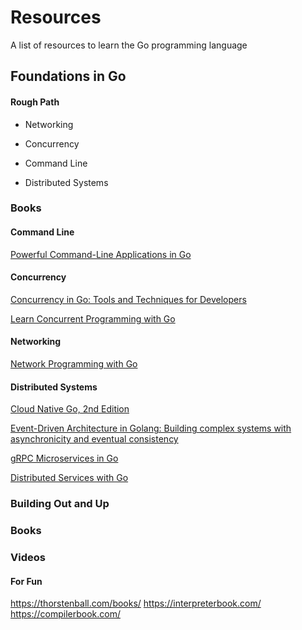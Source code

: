 # Resources
A list of resources to learn the Go programming language


## Foundations in Go
#### Rough Path

- Networking 

- Concurrency

- Command Line

- Distributed Systems

### Books

#### Command Line
[Powerful Command-Line Applications in Go](https://learning.oreilly.com/library/view/powerful-command-line-applications/9781680509311/)

#### Concurrency
[Concurrency in Go: Tools and Techniques for Developers](https://learning.oreilly.com/library/view/concurrency-in-go/9781491941294/)

[Learn Concurrent Programming with Go](https://learning.oreilly.com/library/view/learn-concurrent-programming/9781633438385/)

#### Networking

[Network Programming with Go](https://learning.oreilly.com/library/view/network-programming-with/9781098128890/f05.xhtml#h1-500884c00-0004)

#### Distributed Systems
[Cloud Native Go, 2nd Edition](https://learning.oreilly.com/library/view/cloud-native-go/9781098156411/)

[Event-Driven Architecture in Golang: Building complex systems with asynchronicity and eventual consistency](https://learning.oreilly.com/library/view/event-driven-architecture-in/9781803238012/)

[gRPC Microservices in Go](https://learning.oreilly.com/library/view/grpc-microservices-in/9781633439207/)

[Distributed Services with Go](https://learning.oreilly.com/library/view/distributed-services-with/9781680508376/)






### Building Out and Up


### Books

### Videos


#### For Fun
https://thorstenball.com/books/
https://interpreterbook.com/
https://compilerbook.com/